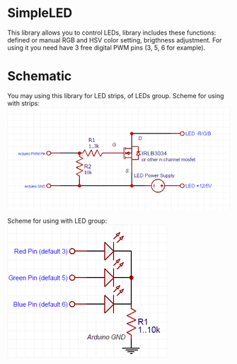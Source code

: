 # SimpleLED
This library allows you to control LEDs, library includes these functions: defined or manual RGB and HSV color setting, brigthness adjustment. For using it you need have 3 free digital PWM pins (3, 5, 6 for example).

# Schematic
You may using this library for LED strips, of LEDs group.
Scheme for using with strips:
![Preview](https://github.com/SNMetamorph/SimpleLED/blob/master/mosfetscheme.png?raw=true)

Scheme for using with LED group:
![Preview](https://github.com/SNMetamorph/SimpleLED/blob/master/ledscheme.png?raw=true)

